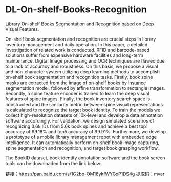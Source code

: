 # DL-On-shelf-Books-Recognition
Library On-shelf Books Segmentation and Recognition based on Deep Visual Features.

On-shelf book segmentation and recognition are crucial steps in library inventory management and daily operation. In this paper, a detailed investigation of related work is conducted. RFID and barcode-based solutions suffer from expensive hardware facilities and long-term maintenance. Digital Image processing and OCR techniques are flawed due to a lack of accuracy and robustness. On this basis, we propose a visual and non-character system utilizing deep learning methods to accomplish on-shelf book segmentation and recognition tasks. Firstly, book spine masks are extracted from the image of on-shelf books by instance segmentation model, followed by affine transformation to rectangle images. Secondly, a spine feature encoder is trained to learn the deep visual features of spine images. Finally, the book inventory search space is constructed and the similarity metric between spine visual representations is calculated to recognize the target book identity. To train the models we collect high-resolution datasets of 10k-level and develop a data annotation software accordingly. For validation, we design simulated scenarios of recognizing 3.6k IDs from 5.6k book spines and achieve a best top1 accuracy of 99.18\% and top5 accuracy of 99.91\%. Furthermore, we develop a prototype of a mobile library management robot with embedded edge intelligence. It can automatically perform on-shelf book image capturing, spine segmentation and recognition, and target book grasping workflow.

The BookID dataset, book identity annotation software and the book screen tools can be downloaded from the link below:

链接：https://pan.baidu.com/s/1G2bo-OM18ykfWYGxP1DS4g 
提取码：mvar
